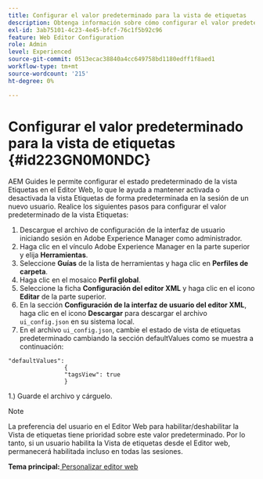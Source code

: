 ```yaml
---
title: Configurar el valor predeterminado para la vista de etiquetas
description: Obtenga información sobre cómo configurar el valor predeterminado para la vista de etiquetas
exl-id: 3ab75101-4c23-4e45-bfcf-76c1f5b92c96
feature: Web Editor Configuration
role: Admin
level: Experienced
source-git-commit: 0513ecac38840a4cc649758bd1180edff1f8aed1
workflow-type: tm+mt
source-wordcount: '215'
ht-degree: 0%

---
```


# Configurar el valor predeterminado para la vista de etiquetas {#id223GN0M0NDC}

AEM Guides le permite configurar el estado predeterminado de la vista Etiquetas en el Editor Web, lo que le ayuda a mantener activada o desactivada la vista Etiquetas de forma predeterminada en la sesión de un nuevo usuario. Realice los siguientes pasos para configurar el valor predeterminado de la vista Etiquetas:

1. Descargue el archivo de configuración de la interfaz de usuario iniciando sesión en Adobe Experience Manager como administrador.
1. Haga clic en el vínculo Adobe Experience Manager en la parte superior y elija **Herramientas**.
1. Seleccione **Guías** de la lista de herramientas y haga clic en **Perfiles de carpeta**.
1. Haga clic en el mosaico **Perfil global**.
1. Seleccione la ficha **Configuración del editor XML** y haga clic en el icono **Editar** de la parte superior.
1. En la sección **Configuración de la interfaz de usuario del editor XML**, haga clic en el icono **Descargar** para descargar el archivo `ui_config.json` en su sistema local.
1. En el archivo `ui_config.json`, cambie el estado de vista de etiquetas predeterminado cambiando la sección defaultValues como se muestra a continuación:

```
"defaultValues":
                {
                "tagsView": true
                }
```

1.) Guarde el archivo y cárguelo.

>[!NOTE]
>
> La preferencia del usuario en el Editor Web para habilitar/deshabilitar la Vista de etiquetas tiene prioridad sobre este valor predeterminado. Por lo tanto, si un usuario habilita la Vista de etiquetas desde el Editor web, permanecerá habilitada incluso en todas las sesiones.

**Tema principal:**[ Personalizar editor web](conf-web-editor.md)
